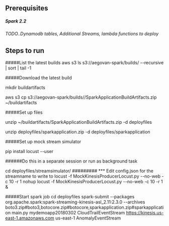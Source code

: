 ## Prerequisites
##### Spark 2.2
###### TODO..Dynamodb tables, Additional Streams, lambda functions to deploy

## Steps to run
#####List the latest builds
aws s3 ls s3://aegovan-spark/builds/ --recursive | sort | tail -1

#####Download the latest build

mkdir buildartifacts

aws s3 cp s3://aegovan-spark/builds/<path>/SparkApplicationBuildArtifacts.zip ~/buildartifacts

#####Set up files 

unzip ~/buildartifacts/SparkApplicationBuildArtifacts.zip -d deployfiles

unzip deployfiles/sparkapplication.zip -d deployfiles/sparkapplication

#####Set up mock stream simulator

pip install locust --user

######Do this in a separate session or run as background task

cd deployfiles/streamsimulator/
######### *** Edit config.json for the streamname to write to
locust -f MockKinesisProducerLocust.py --no-web -c 10 -r 1
nohup locust -f MockKinesisProducerLocust.py --no-web -c 10 -r 1 &

#####Start spark job
cd deployfiles
spark-submit  --packages org.apache.spark:spark-streaming-kinesis-asl_2.11:2.3.0 --archives boto3.zip#boto3,botocore.zip#botocore,sparkapplication.zip#sparkapplication  main.py mydemoapp20180302 CloudTrailEventStream https://kinesis.us-east-1.amazonaws.com us-east-1 AnomalyEventStream 
